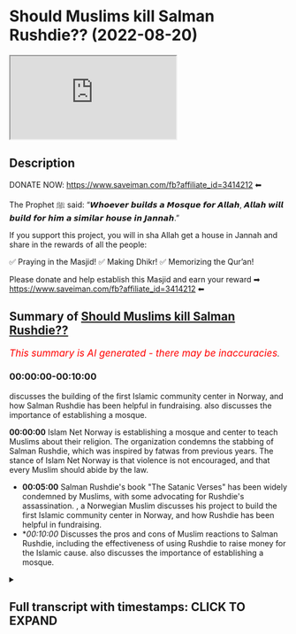 # Should Muslims kill Salman Rushdie?? (2022-08-20)

<iframe loading='lazy' allow='autoplay' src='https://www.youtube.com/embed/2z1J6ydYTYw'></iframe>

## Description

DONATE NOW: https://www.saveiman.com/fb?affiliate_id=3414212 ⬅

The Prophet ﷺ said: “𝙒𝙝𝙤𝙚𝙫𝙚𝙧 𝙗𝙪𝙞𝙡𝙙𝙨 𝙖 𝙈𝙤𝙨𝙦𝙪𝙚 𝙛𝙤𝙧 𝘼𝙡𝙡𝙖𝙝, 𝘼𝙡𝙡𝙖𝙝 𝙬𝙞𝙡𝙡 𝙗𝙪𝙞𝙡𝙙 𝙛𝙤𝙧 𝙝𝙞𝙢 𝙖 𝙨𝙞𝙢𝙞𝙡𝙖𝙧 𝙝𝙤𝙪𝙨𝙚 𝙞𝙣 𝙅𝙖𝙣𝙣𝙖𝙝.”

If you support this project, you will in sha Allah get a house in Jannah and share in the rewards of all the people:

✅ Praying in the Masjid!
✅ Making Dhikr!
✅ Memorizing the Qur’an!

Please donate and help establish this Masjid and earn your reward ➡ https://www.saveiman.com/fb?affiliate_id=3414212 ⬅

## Summary of [Should Muslims kill Salman Rushdie??](https://www.youtube.com/watch?v=2z1J6ydYTYw)


*<span style="color:red; font-size:125%">This summary is AI generated - there may be inaccuracies</span>. [](/)*

### <a onclick="modifyYTiframeseektime('0')">00:00:00-00:10:00</a>

discusses the building of the first Islamic community center in Norway, and how Salman Rushdie has been helpful in fundraising.  also discusses the importance of establishing a mosque.

**<a onclick="modifyYTiframeseektime('0')">00:00:00</a>** Islam Net Norway is establishing a mosque and center to teach Muslims about their religion. The organization condemns the stabbing of Salman Rushdie, which was inspired by fatwas from previous years. The stance of Islam Net Norway is that violence is not encouraged, and that every Muslim should abide by the law.
* **<a onclick="modifyYTiframeseektime('300')">00:05:00</a>** Salman Rushdie's book "The Satanic Verses" has been widely condemned by Muslims, with some advocating for Rushdie's assassination. , a Norwegian Muslim discusses his project to build the first Islamic community center in Norway, and how Rushdie has been helpful in fundraising.
* **<a onclick="modifyYTiframeseektime('600')">00:10:00</a>* Discusses the pros and cons of Muslim reactions to Salman Rushdie, including the effectiveness of using Rushdie to raise money for the Islamic cause.  also discusses the importance of establishing a mosque.

<details><summary><h2>Full transcript with timestamps: CLICK TO EXPAND</h2></summary>

<a onclick="modifyYTiframeseektime('0')">0:00:00</a> your brothers and sisters in islam net  
<a onclick="modifyYTiframeseektime('2')">0:00:02</a> from norway are establishing a masjid a  
<a onclick="modifyYTiframeseektime('5')">0:00:05</a> dawa center  
<a onclick="modifyYTiframeseektime('6')">0:00:06</a> this center this masjid this educational  
<a onclick="modifyYTiframeseektime('9')">0:00:09</a> institution will act like a beacon of  
<a onclick="modifyYTiframeseektime('12')">0:00:12</a> light calling the muslims in norway back  
<a onclick="modifyYTiframeseektime('15')">0:00:15</a> to the essence of islam so give  
<a onclick="modifyYTiframeseektime('17')">0:00:17</a> generously and allah azzawajal will give  
<a onclick="modifyYTiframeseektime('19')">0:00:19</a> you even more  
<a onclick="modifyYTiframeseektime('22')">0:00:22</a> assalamu alaikum  
<a onclick="modifyYTiframeseektime('24')">0:00:24</a> how are you guys doing  
<a onclick="modifyYTiframeseektime('26')">0:00:26</a> i'm joined with fahad from islam net you  
<a onclick="modifyYTiframeseektime('30')">0:00:30</a> may be familiar with some of the  
<a onclick="modifyYTiframeseektime('31')">0:00:31</a> advertisements that we've been doing for  
<a onclick="modifyYTiframeseektime('33')">0:00:33</a> islam net  
<a onclick="modifyYTiframeseektime('34')">0:00:34</a> trying to raise money for  
<a onclick="modifyYTiframeseektime('37')">0:00:37</a> the dawa center which we'll maybe talk  
<a onclick="modifyYTiframeseektime('38')">0:00:38</a> about a little bit later on in norway  
<a onclick="modifyYTiframeseektime('41')">0:00:41</a> it's one of its kind it's a very  
<a onclick="modifyYTiframeseektime('43')">0:00:43</a> important establishment which master  
<a onclick="modifyYTiframeseektime('45')">0:00:45</a> muslims need to contribute to  
<a onclick="modifyYTiframeseektime('47')">0:00:47</a> but today we want to get started maybe  
<a onclick="modifyYTiframeseektime('50')">0:00:50</a> with  
<a onclick="modifyYTiframeseektime('51')">0:00:51</a> the recent events that took place  
<a onclick="modifyYTiframeseektime('54')">0:00:54</a> with the stabbing of salman rushdie  
<a onclick="modifyYTiframeseektime('57')">0:00:57</a> now as a leader of an organization  
<a onclick="modifyYTiframeseektime('60')">0:01:00</a> fahad  
<a onclick="modifyYTiframeseektime('61')">0:01:01</a> and as a muslim of course  
<a onclick="modifyYTiframeseektime('63')">0:01:03</a> do you condemn this action that was  
<a onclick="modifyYTiframeseektime('65')">0:01:05</a> being inspired by the fatwas of 19  
<a onclick="modifyYTiframeseektime('68')">0:01:08</a> whenever it was in 79 whenever the hell  
<a onclick="modifyYTiframeseektime('71')">0:01:11</a> it was  
<a onclick="modifyYTiframeseektime('72')">0:01:12</a> 1999  
<a onclick="modifyYTiframeseektime('76')">0:01:16</a> do you condemn that  
<a onclick="modifyYTiframeseektime('77')">0:01:17</a> our stance on this matter is clear and  
<a onclick="modifyYTiframeseektime('79')">0:01:19</a> it's always been clear that we are not  
<a onclick="modifyYTiframeseektime('82')">0:01:22</a> encouraging violence we do not encourage  
<a onclick="modifyYTiframeseektime('84')">0:01:24</a> anyone to act in this way we believe  
<a onclick="modifyYTiframeseektime('87')">0:01:27</a> that every muslim should abide by the  
<a onclick="modifyYTiframeseektime('89')">0:01:29</a> laws and do whatever they can according  
<a onclick="modifyYTiframeseektime('92')">0:01:32</a> to the prophet if you care if you see a  
<a onclick="modifyYTiframeseektime('94')">0:01:34</a> moon you change it with your hand and if  
<a onclick="modifyYTiframeseektime('96')">0:01:36</a> you can't then you change it with your  
<a onclick="modifyYTiframeseektime('98')">0:01:38</a> mouth so  
<a onclick="modifyYTiframeseektime('99')">0:01:39</a> obviously  
<a onclick="modifyYTiframeseektime('100')">0:01:40</a> our role here as muslims in the west  
<a onclick="modifyYTiframeseektime('102')">0:01:42</a> would be to change  
<a onclick="modifyYTiframeseektime('104')">0:01:44</a> or speak out against these vile  
<a onclick="modifyYTiframeseektime('107')">0:01:47</a> insults that this individual has come  
<a onclick="modifyYTiframeseektime('109')">0:01:49</a> with against the prophet saws against  
<a onclick="modifyYTiframeseektime('111')">0:01:51</a> the wives of the prophet  
<a onclick="modifyYTiframeseektime('115')">0:01:55</a> it's right to mention that you know  
<a onclick="modifyYTiframeseektime('119')">0:01:59</a> first of all i think there's a lot of  
<a onclick="modifyYTiframeseektime('120')">0:02:00</a> kind of cutting and pasting going on  
<a onclick="modifyYTiframeseektime('122')">0:02:02</a> there's a lot of going into history and  
<a onclick="modifyYTiframeseektime('124')">0:02:04</a> classical books of jurisprudence islamic  
<a onclick="modifyYTiframeseektime('126')">0:02:06</a> jurisprudence  
<a onclick="modifyYTiframeseektime('127')">0:02:07</a> where you know certain fat words have  
<a onclick="modifyYTiframeseektime('129')">0:02:09</a> been given maybe a thousand years ago  
<a onclick="modifyYTiframeseektime('131')">0:02:11</a> um about the blasphemy laws and so on  
<a onclick="modifyYTiframeseektime('133')">0:02:13</a> which by the way are a matter of  
<a onclick="modifyYTiframeseektime('135')">0:02:15</a> difference of opinion this is something  
<a onclick="modifyYTiframeseektime('137')">0:02:17</a> which  
<a onclick="modifyYTiframeseektime('138')">0:02:18</a> mentions quite clearly  
<a onclick="modifyYTiframeseektime('140')">0:02:20</a> of uh  
<a onclick="modifyYTiframeseektime('142')">0:02:22</a> there's a very famous  
<a onclick="modifyYTiframeseektime('143')">0:02:23</a> uh hadith of the prophet muhammad where  
<a onclick="modifyYTiframeseektime('146')">0:02:26</a> in bahadis mentioned that he's walking  
<a onclick="modifyYTiframeseektime('148')">0:02:28</a> with his wife and some jews came to him  
<a onclick="modifyYTiframeseektime('150')">0:02:30</a> the hostile individuals they were who  
<a onclick="modifyYTiframeseektime('153')">0:02:33</a> said to him assalamu alaikum  
<a onclick="modifyYTiframeseektime('155')">0:02:35</a> death be upon you  
<a onclick="modifyYTiframeseektime('156')">0:02:36</a> and he was wonder and then responded his  
<a onclick="modifyYTiframeseektime('159')">0:02:39</a> wife responded in a very  
<a onclick="modifyYTiframeseektime('160')">0:02:40</a> elaborative way and then he stopped at  
<a onclick="modifyYTiframeseektime('163')">0:02:43</a> the prophet muhammad we said that  
<a onclick="modifyYTiframeseektime('165')">0:02:45</a> you know just  
<a onclick="modifyYTiframeseektime('166')">0:02:46</a> just say walaikum you know just saying  
<a onclick="modifyYTiframeseektime('168')">0:02:48</a> upon you  
<a onclick="modifyYTiframeseektime('169')">0:02:49</a> and then he he went into a discussion  
<a onclick="modifyYTiframeseektime('171')">0:02:51</a> about an ethical discussion he said that  
<a onclick="modifyYTiframeseektime('179')">0:02:59</a> that there was nothing there was not  
<a onclick="modifyYTiframeseektime('180')">0:03:00</a> goodness in anything in fact it was  
<a onclick="modifyYTiframeseektime('182')">0:03:02</a> removed  
<a onclick="modifyYTiframeseektime('183')">0:03:03</a> of course that that would uh  
<a onclick="modifyYTiframeseektime('186')">0:03:06</a> that if it was in it if kindness and  
<a onclick="modifyYTiframeseektime('188')">0:03:08</a> gentleness was in that thing  
<a onclick="modifyYTiframeseektime('190')">0:03:10</a> that it would beautify and if it was  
<a onclick="modifyYTiframeseektime('191')">0:03:11</a> removed from it it would make it ugly  
<a onclick="modifyYTiframeseektime('193')">0:03:13</a> and a very  
<a onclick="modifyYTiframeseektime('195')">0:03:15</a> similar hadith of the prophet muhammed  
<a onclick="modifyYTiframeseektime('198')">0:03:18</a> some individuals  
<a onclick="modifyYTiframeseektime('199')">0:03:19</a> from quraish the pagan arabs at the time  
<a onclick="modifyYTiframeseektime('201')">0:03:21</a> were attacking the prophet calling him  
<a onclick="modifyYTiframeseektime('202')">0:03:22</a> within them calling him the dispraised  
<a onclick="modifyYTiframeseektime('204')">0:03:24</a> one  
<a onclick="modifyYTiframeseektime('205')">0:03:25</a> and he responded by um  
<a onclick="modifyYTiframeseektime('208')">0:03:28</a> by saying that  
<a onclick="modifyYTiframeseektime('209')">0:03:29</a> uh  
<a onclick="modifyYTiframeseektime('216')">0:03:36</a> they are attacking this individual  
<a onclick="modifyYTiframeseektime('218')">0:03:38</a> called them they dispraised one and i'm  
<a onclick="modifyYTiframeseektime('219')">0:03:39</a> muhammad i'm the praised one  
<a onclick="modifyYTiframeseektime('222')">0:03:42</a> they so in other words there is some  
<a onclick="modifyYTiframeseektime('225')">0:03:45</a> legitimacy in in saying that when the  
<a onclick="modifyYTiframeseektime('227')">0:03:47</a> prophet  
<a onclick="modifyYTiframeseektime('228')">0:03:48</a> the way he would deal with insults  
<a onclick="modifyYTiframeseektime('230')">0:03:50</a> wasn't a narcissistic control way it was  
<a onclick="modifyYTiframeseektime('234')">0:03:54</a> a very controlled and strategic manner  
<a onclick="modifyYTiframeseektime('235')">0:03:55</a> where if it had an impact on the polity  
<a onclick="modifyYTiframeseektime('237')">0:03:57</a> and the particular situation at a time  
<a onclick="modifyYTiframeseektime('241')">0:04:01</a> then a harsh action would be taken yes  
<a onclick="modifyYTiframeseektime('244')">0:04:04</a> but if it didn't it would a harsh action  
<a onclick="modifyYTiframeseektime('246')">0:04:06</a> would not be taken he wasn't faced he  
<a onclick="modifyYTiframeseektime('247')">0:04:07</a> hand-waved this whole situation off  
<a onclick="modifyYTiframeseektime('250')">0:04:10</a> but of course someone will say well  
<a onclick="modifyYTiframeseektime('251')">0:04:11</a> there are classical opinions they even  
<a onclick="modifyYTiframeseektime('252')">0:04:12</a> tell wrote a whole book called the sun  
<a onclick="modifyYTiframeseektime('256')">0:04:16</a> rasool  
<a onclick="modifyYTiframeseektime('257')">0:04:17</a> and that the unsheathed sword on the the  
<a onclick="modifyYTiframeseektime('259')">0:04:19</a> one who insults the prophet and so on  
<a onclick="modifyYTiframeseektime('261')">0:04:21</a> and  
<a onclick="modifyYTiframeseektime('262')">0:04:22</a> so many people in different schools of  
<a onclick="modifyYTiframeseektime('263')">0:04:23</a> thought have spoken about the capital  
<a onclick="modifyYTiframeseektime('265')">0:04:25</a> punishment for those who attack  
<a onclick="modifyYTiframeseektime('267')">0:04:27</a> the prophet muhammad assault him  
<a onclick="modifyYTiframeseektime('269')">0:04:29</a> but this is taking something which is  
<a onclick="modifyYTiframeseektime('271')">0:04:31</a> abstract the abstract hokum and trying  
<a onclick="modifyYTiframeseektime('274')">0:04:34</a> to apply it on uh today so that  
<a onclick="modifyYTiframeseektime('276')">0:04:36</a> the real truth is that even tamiya  
<a onclick="modifyYTiframeseektime('278')">0:04:38</a> himself the same person who wrote this  
<a onclick="modifyYTiframeseektime('279')">0:04:39</a> book  
<a onclick="modifyYTiframeseektime('280')">0:04:40</a> as well as um you know the scholars of  
<a onclick="modifyYTiframeseektime('283')">0:04:43</a> today  
<a onclick="modifyYTiframeseektime('284')">0:04:44</a> don't just look at  
<a onclick="modifyYTiframeseektime('285')">0:04:45</a> acam or rulings in abstraction this  
<a onclick="modifyYTiframeseektime('287')">0:04:47</a> manner what they do is they look at the  
<a onclick="modifyYTiframeseektime('290')">0:04:50</a> ruling in conjunction with the reality  
<a onclick="modifyYTiframeseektime('293')">0:04:53</a> around them and that's why you'll find  
<a onclick="modifyYTiframeseektime('295')">0:04:55</a> that in relation to this matter of  
<a onclick="modifyYTiframeseektime('296')">0:04:56</a> blaspheming  
<a onclick="modifyYTiframeseektime('298')">0:04:58</a> uh  
<a onclick="modifyYTiframeseektime('299')">0:04:59</a> in western lands like ours and you know  
<a onclick="modifyYTiframeseektime('302')">0:05:02</a> where there's you know laws and places  
<a onclick="modifyYTiframeseektime('304')">0:05:04</a> on  
<a onclick="modifyYTiframeseektime('305')">0:05:05</a> the main the major centers of islamic  
<a onclick="modifyYTiframeseektime('307')">0:05:07</a> power have uh maintained that actually  
<a onclick="modifyYTiframeseektime('310')">0:05:10</a> there's a great master or detriment a  
<a onclick="modifyYTiframeseektime('312')">0:05:12</a> communal detriment into like you said  
<a onclick="modifyYTiframeseektime('314')">0:05:14</a> you know trying to challenge the law in  
<a onclick="modifyYTiframeseektime('316')">0:05:16</a> this in this vigilante way  
<a onclick="modifyYTiframeseektime('318')">0:05:18</a> and so we would say that when they ask  
<a onclick="modifyYTiframeseektime('320')">0:05:20</a> us about  
<a onclick="modifyYTiframeseektime('321')">0:05:21</a> the condemnation of this kind of uh  
<a onclick="modifyYTiframeseektime('324')">0:05:24</a> thing of individual doing this kind of  
<a onclick="modifyYTiframeseektime('326')">0:05:26</a> things but we do so on the basis of  
<a onclick="modifyYTiframeseektime('328')">0:05:28</a> sharia consequently quite frankly sharia  
<a onclick="modifyYTiframeseektime('330')">0:05:30</a> consequentialism that is to say the cost  
<a onclick="modifyYTiframeseektime('332')">0:05:32</a> benefit analysis and that's a fine  
<a onclick="modifyYTiframeseektime('334')">0:05:34</a> ethical standard actually one that the  
<a onclick="modifyYTiframeseektime('336')">0:05:36</a> whole of philosophical liberalism is  
<a onclick="modifyYTiframeseektime('338')">0:05:38</a> based on it unless of course we're  
<a onclick="modifyYTiframeseektime('339')">0:05:39</a> looking at immanuel kant's type of uh  
<a onclick="modifyYTiframeseektime('342')">0:05:42</a> social um liberalism but the the point  
<a onclick="modifyYTiframeseektime('345')">0:05:45</a> is therefore it can be condemnable on  
<a onclick="modifyYTiframeseektime('346')">0:05:46</a> the basis of breach of the peace  
<a onclick="modifyYTiframeseektime('349')">0:05:49</a> uh on the basis of mafsa detriment  
<a onclick="modifyYTiframeseektime('352')">0:05:52</a> on the basis of this is something which  
<a onclick="modifyYTiframeseektime('354')">0:05:54</a> is a barrier to entering the tower on  
<a onclick="modifyYTiframeseektime('356')">0:05:56</a> the basis that this is something which  
<a onclick="modifyYTiframeseektime('357')">0:05:57</a> threatens the muslims it can be  
<a onclick="modifyYTiframeseektime('358')">0:05:58</a> condemned in all those bases and we do  
<a onclick="modifyYTiframeseektime('360')">0:06:00</a> condemn it and that's not our strategy  
<a onclick="modifyYTiframeseektime('362')">0:06:02</a> it's not our way  
<a onclick="modifyYTiframeseektime('363')">0:06:03</a> in dealing with individuals that insult  
<a onclick="modifyYTiframeseektime('365')">0:06:05</a> the prophet  
<a onclick="modifyYTiframeseektime('366')">0:06:06</a> the the very purpose of salman rushdie  
<a onclick="modifyYTiframeseektime('368')">0:06:08</a> writing his book is to diminish the  
<a onclick="modifyYTiframeseektime('371')">0:06:11</a> religion of islam diminish the the  
<a onclick="modifyYTiframeseektime('373')">0:06:13</a> truthfulness of the prophethood of the  
<a onclick="modifyYTiframeseektime('375')">0:06:15</a> prophet saw sallam and now his book is  
<a onclick="modifyYTiframeseektime('378')">0:06:18</a> has become a bestseller it's an amazon  
<a onclick="modifyYTiframeseektime('380')">0:06:20</a> bestseller so his lies about the prophet  
<a onclick="modifyYTiframeseektime('383')">0:06:23</a> saws his insults to the prophet saws  
<a onclick="modifyYTiframeseektime('386')">0:06:26</a> wives are now just being spread when  
<a onclick="modifyYTiframeseektime('388')">0:06:28</a> someone does these kinds of acts this  
<a onclick="modifyYTiframeseektime('391')">0:06:31</a> taking the law in their own hands it  
<a onclick="modifyYTiframeseektime('393')">0:06:33</a> actually goes against the very purpose  
<a onclick="modifyYTiframeseektime('396')">0:06:36</a> of  
<a onclick="modifyYTiframeseektime('397')">0:06:37</a> making the religion of islam prevail and  
<a onclick="modifyYTiframeseektime('399')">0:06:39</a> and and giving dawa to to do these kinds  
<a onclick="modifyYTiframeseektime('402')">0:06:42</a> of acts so that's why i say that we need  
<a onclick="modifyYTiframeseektime('405')">0:06:45</a> to think wisely how we respond to people  
<a onclick="modifyYTiframeseektime('408')">0:06:48</a> like this how we respond to people who  
<a onclick="modifyYTiframeseektime('409')">0:06:49</a> are insulting the dean of allah or  
<a onclick="modifyYTiframeseektime('411')">0:06:51</a> burning the quran insulting the prophet  
<a onclick="modifyYTiframeseektime('414')">0:06:54</a> and that's why if we look at this guy in  
<a onclick="modifyYTiframeseektime('416')">0:06:56</a> norway he's burning the quran and he's  
<a onclick="modifyYTiframeseektime('418')">0:06:58</a> been doing that  
<a onclick="modifyYTiframeseektime('419')">0:06:59</a> for so many times now we used this  
<a onclick="modifyYTiframeseektime('423')">0:07:03</a> individual as a useful idiot  
<a onclick="modifyYTiframeseektime('426')">0:07:06</a> for the cause  
<a onclick="modifyYTiframeseektime('427')">0:07:07</a> [Laughter]  
<a onclick="modifyYTiframeseektime('430')">0:07:10</a> we have been able so we  
<a onclick="modifyYTiframeseektime('432')">0:07:12</a> as you know bro and as we as you also  
<a onclick="modifyYTiframeseektime('434')">0:07:14</a> said in the beginning that  
<a onclick="modifyYTiframeseektime('436')">0:07:16</a> we're building this machine  
<a onclick="modifyYTiframeseektime('438')">0:07:18</a> we are raising funds to establish the  
<a onclick="modifyYTiframeseektime('440')">0:07:20</a> first of its kind masjid and our center  
<a onclick="modifyYTiframeseektime('442')">0:07:22</a> in the whole country of norway  
<a onclick="modifyYTiframeseektime('444')">0:07:24</a> and through this guy we have raised over  
<a onclick="modifyYTiframeseektime('447')">0:07:27</a> 500  
<a onclick="modifyYTiframeseektime('449')">0:07:29</a> dollars for building this message  
<a onclick="modifyYTiframeseektime('455')">0:07:35</a> so if we you if we use this for this  
<a onclick="modifyYTiframeseektime('457')">0:07:37</a> individual this is a strategic approach  
<a onclick="modifyYTiframeseektime('460')">0:07:40</a> which in advances the islamic cause is  
<a onclick="modifyYTiframeseektime('462')">0:07:42</a> that we've used this individual who has  
<a onclick="modifyYTiframeseektime('464')">0:07:44</a> been trying to attack the muslim  
<a onclick="modifyYTiframeseektime('466')">0:07:46</a> community and in a project where we're  
<a onclick="modifyYTiframeseektime('468')">0:07:48</a> trying to build a mosque which will be  
<a onclick="modifyYTiframeseektime('470')">0:07:50</a> the biggest and the dawah center which  
<a onclick="modifyYTiframeseektime('472')">0:07:52</a> will be the biggest in this kind in the  
<a onclick="modifyYTiframeseektime('473')">0:07:53</a> whole of scandinavia he's helped us  
<a onclick="modifyYTiframeseektime('475')">0:07:55</a> raise half a million  
<a onclick="modifyYTiframeseektime('477')">0:07:57</a> dollars is it  
<a onclick="modifyYTiframeseektime('479')">0:07:59</a> yeah  
<a onclick="modifyYTiframeseektime('480')">0:08:00</a> so  
<a onclick="modifyYTiframeseektime('481')">0:08:01</a> that's  
<a onclick="modifyYTiframeseektime('482')">0:08:02</a> that's amazing isn't it maybe maybe  
<a onclick="modifyYTiframeseektime('483')">0:08:03</a> someone maybe salman rushdie  
<a onclick="modifyYTiframeseektime('486')">0:08:06</a> can help us raise some more  
<a onclick="modifyYTiframeseektime('489')">0:08:09</a> exactly bro tell us a little bit about  
<a onclick="modifyYTiframeseektime('491')">0:08:11</a> this project just because some people  
<a onclick="modifyYTiframeseektime('493')">0:08:13</a> watching this may not know about what  
<a onclick="modifyYTiframeseektime('494')">0:08:14</a> project this is in just a nutshell  
<a onclick="modifyYTiframeseektime('496')">0:08:16</a> before we look at the  
<a onclick="modifyYTiframeseektime('497')">0:08:17</a> interactions you've had with this  
<a onclick="modifyYTiframeseektime('498')">0:08:18</a> individual  
<a onclick="modifyYTiframeseektime('499')">0:08:19</a> all right so we are establishing a one  
<a onclick="modifyYTiframeseektime('501')">0:08:21</a> of its kind masjid and community center  
<a onclick="modifyYTiframeseektime('503')">0:08:23</a> at dawa center in the whole country of  
<a onclick="modifyYTiframeseektime('505')">0:08:25</a> norway it will inshallah have a  
<a onclick="modifyYTiframeseektime('507')">0:08:27</a> playground for kids to nurture love for  
<a onclick="modifyYTiframeseektime('509')">0:08:29</a> the dean of allah it would have it will  
<a onclick="modifyYTiframeseektime('512')">0:08:32</a> have like a gym where people can come  
<a onclick="modifyYTiframeseektime('514')">0:08:34</a> and work out it would have dawah  
<a onclick="modifyYTiframeseektime('516')">0:08:36</a> facilities it would have classrooms an  
<a onclick="modifyYTiframeseektime('518')">0:08:38</a> educational institution that would be  
<a onclick="modifyYTiframeseektime('520')">0:08:40</a> teaching  
<a onclick="modifyYTiframeseektime('521')">0:08:41</a> the community about the dean of allah  
<a onclick="modifyYTiframeseektime('524')">0:08:44</a> something which is absolutely  
<a onclick="modifyYTiframeseektime('527')">0:08:47</a> unheard of in the country of norway we  
<a onclick="modifyYTiframeseektime('528')">0:08:48</a> don't have any single islamic community  
<a onclick="modifyYTiframeseektime('531')">0:08:51</a> center or dawah center with these kinds  
<a onclick="modifyYTiframeseektime('534')">0:08:54</a> of facilities we don't even have we  
<a onclick="modifyYTiframeseektime('536')">0:08:56</a> don't have we don't even have like  
<a onclick="modifyYTiframeseektime('537')">0:08:57</a> islamic schools in the way do we that's  
<a onclick="modifyYTiframeseektime('539')">0:08:59</a> true we don't have a single islamic  
<a onclick="modifyYTiframeseektime('541')">0:09:01</a> school in the whole country so we need  
<a onclick="modifyYTiframeseektime('544')">0:09:04</a> to establish these kinds of institutions  
<a onclick="modifyYTiframeseektime('546')">0:09:06</a> in the country of norway and we are  
<a onclick="modifyYTiframeseektime('548')">0:09:08</a> starting off with this uh we've called  
<a onclick="modifyYTiframeseektime('550')">0:09:10</a> it iman activity center so it will be a  
<a onclick="modifyYTiframeseektime('553')">0:09:13</a> center that would build the iman of our  
<a onclick="modifyYTiframeseektime('555')">0:09:15</a> children  
<a onclick="modifyYTiframeseektime('556')">0:09:16</a> and the link for this project is in the  
<a onclick="modifyYTiframeseektime('559')">0:09:19</a> description box and the comment section  
<a onclick="modifyYTiframeseektime('560')">0:09:20</a> below correct exactly it would be there  
<a onclick="modifyYTiframeseektime('563')">0:09:23</a> they'll click it and it'll be a quick  
<a onclick="modifyYTiframeseektime('564')">0:09:24</a> one isn't it it will take two seconds uh  
<a onclick="modifyYTiframeseektime('566')">0:09:26</a> maybe what ten seconds for them to to  
<a onclick="modifyYTiframeseektime('567')">0:09:27</a> put the payment through  
<a onclick="modifyYTiframeseektime('569')">0:09:29</a> exactly it would take just a few seconds  
<a onclick="modifyYTiframeseektime('571')">0:09:31</a> and and the  
<a onclick="modifyYTiframeseektime('572')">0:09:32</a> that that  
<a onclick="modifyYTiframeseektime('573')">0:09:33</a> that's really what we should be talking  
<a onclick="modifyYTiframeseektime('574')">0:09:34</a> about that's why muslims are always on  
<a onclick="modifyYTiframeseektime('577')">0:09:37</a> the back foot this is a way we can  
<a onclick="modifyYTiframeseektime('578')">0:09:38</a> actually start being on the front foot  
<a onclick="modifyYTiframeseektime('580')">0:09:40</a> correct  
<a onclick="modifyYTiframeseektime('581')">0:09:41</a> a hundred percent bro so we need to use  
<a onclick="modifyYTiframeseektime('584')">0:09:44</a> these kinds of individuals  
<a onclick="modifyYTiframeseektime('585')">0:09:45</a> just for just for promoting the islamic  
<a onclick="modifyYTiframeseektime('588')">0:09:48</a> cause because that will burn them up  
<a onclick="modifyYTiframeseektime('590')">0:09:50</a> so  
<a onclick="modifyYTiframeseektime('591')">0:09:51</a> so look they're going to get blown up as  
<a onclick="modifyYTiframeseektime('593')">0:09:53</a> well in the hellfire  
<a onclick="modifyYTiframeseektime('596')">0:09:56</a> i mean let's be honest about it  
<a onclick="modifyYTiframeseektime('597')">0:09:57</a> but talking about the hellfire and  
<a onclick="modifyYTiframeseektime('599')">0:09:59</a> people are going to burn up therein  
<a onclick="modifyYTiframeseektime('601')">0:10:01</a> let's let's look at some of the  
<a onclick="modifyYTiframeseektime('603')">0:10:03</a> reactions that let's let's react to some  
<a onclick="modifyYTiframeseektime('604')">0:10:04</a> of your videos that you've had with this  
<a onclick="modifyYTiframeseektime('606')">0:10:06</a> interview let's look at the the vile  
<a onclick="modifyYTiframeseektime('608')">0:10:08</a> nature of this human being okay let me  
<a onclick="modifyYTiframeseektime('610')">0:10:10</a> show you this one video where this guy  
<a onclick="modifyYTiframeseektime('612')">0:10:12</a> when he comes to our our property and  
<a onclick="modifyYTiframeseektime('614')">0:10:14</a> he's there to burn the quran and we  
<a onclick="modifyYTiframeseektime('616')">0:10:16</a> confront him and then he starts to swear  
<a onclick="modifyYTiframeseektime('619')">0:10:19</a> at the prophet sallam now obviously  
<a onclick="modifyYTiframeseektime('621')">0:10:21</a> i could have done what  
<a onclick="modifyYTiframeseektime('623')">0:10:23</a> this guy did and just you know go crazy  
<a onclick="modifyYTiframeseektime('625')">0:10:25</a> and attack him  
<a onclick="modifyYTiframeseektime('627')">0:10:27</a> if i had done that  
<a onclick="modifyYTiframeseektime('629')">0:10:29</a> and  
<a onclick="modifyYTiframeseektime('629')">0:10:29</a> it would have damaged the cause of islam  
<a onclick="modifyYTiframeseektime('632')">0:10:32</a> so instead of doing that i just  
<a onclick="modifyYTiframeseektime('633')">0:10:33</a> responded to his insults and then used  
<a onclick="modifyYTiframeseektime('636')">0:10:36</a> this guy to raise money to benefit the  
<a onclick="modifyYTiframeseektime('638')">0:10:38</a> dean of allah let's take a look at the  
<a onclick="modifyYTiframeseektime('639')">0:10:39</a> video please  
<a onclick="modifyYTiframeseektime('672')">0:11:12</a> well i mean there you have it i mean so  
<a onclick="modifyYTiframeseektime('674')">0:11:14</a> you didn't pull out a knife and start  
<a onclick="modifyYTiframeseektime('675')">0:11:15</a> stabbing the man did you no exactly  
<a onclick="modifyYTiframeseektime('678')">0:11:18</a> that's not our way  
<a onclick="modifyYTiframeseektime('680')">0:11:20</a> but at the same time we can't just stand  
<a onclick="modifyYTiframeseektime('682')">0:11:22</a> there except that he's insulting the  
<a onclick="modifyYTiframeseektime('684')">0:11:24</a> prophet saws and saying these  
<a onclick="modifyYTiframeseektime('685')">0:11:25</a> vile uh disgusting things about the  
<a onclick="modifyYTiframeseektime('688')">0:11:28</a> thing is i mean as you've correctly said  
<a onclick="modifyYTiframeseektime('690')">0:11:30</a> it just won't serve the cause as as well  
<a onclick="modifyYTiframeseektime('693')">0:11:33</a> yeah you know it just won't serve the  
<a onclick="modifyYTiframeseektime('695')">0:11:35</a> chords as well as simple as that  
<a onclick="modifyYTiframeseektime('697')">0:11:37</a> and and this is a great example of an  
<a onclick="modifyYTiframeseektime('699')">0:11:39</a> individual who's  
<a onclick="modifyYTiframeseektime('700')">0:11:40</a> i think your strategy has been  
<a onclick="modifyYTiframeseektime('702')">0:11:42</a> impeccable i think you've used these  
<a onclick="modifyYTiframeseektime('703')">0:11:43</a> individuals  
<a onclick="modifyYTiframeseektime('705')">0:11:45</a> to the service of islam as you've  
<a onclick="modifyYTiframeseektime('706')">0:11:46</a> mentioned this individual has helped us  
<a onclick="modifyYTiframeseektime('708')">0:11:48</a> raise  
<a onclick="modifyYTiframeseektime('709')">0:11:49</a> half a million  
<a onclick="modifyYTiframeseektime('711')">0:11:51</a> dollars i mean  
<a onclick="modifyYTiframeseektime('713')">0:11:53</a> stabbing him or hurting him or  
<a onclick="modifyYTiframeseektime('715')">0:11:55</a> annihilating him or doing whatever you  
<a onclick="modifyYTiframeseektime('717')">0:11:57</a> want to do won't be as useful with it  
<a onclick="modifyYTiframeseektime('720')">0:12:00</a> honestly it would just make him a hero  
<a onclick="modifyYTiframeseektime('722')">0:12:02</a> look look  
<a onclick="modifyYTiframeseektime('724')">0:12:04</a> so they made him into this icon of  
<a onclick="modifyYTiframeseektime('726')">0:12:06</a> freedom of speech  
<a onclick="modifyYTiframeseektime('728')">0:12:08</a> and what in reality he's just a filthy  
<a onclick="modifyYTiframeseektime('730')">0:12:10</a> man  
<a onclick="modifyYTiframeseektime('731')">0:12:11</a> but they made him an icon of freedom of  
<a onclick="modifyYTiframeseektime('733')">0:12:13</a> speech why should we give him that honor  
<a onclick="modifyYTiframeseektime('735')">0:12:15</a> that status rather we should use him to  
<a onclick="modifyYTiframeseektime('738')">0:12:18</a> serve the dean of allah so let's just  
<a onclick="modifyYTiframeseektime('740')">0:12:20</a> make the final appeal here brothers and  
<a onclick="modifyYTiframeseektime('742')">0:12:22</a> sisters everyone was watching yes please  
<a onclick="modifyYTiframeseektime('744')">0:12:24</a> let's take action right now whenever  
<a onclick="modifyYTiframeseektime('746')">0:12:26</a> these guys are honored and venerated for  
<a onclick="modifyYTiframeseektime('749')">0:12:29</a> their vile  
<a onclick="modifyYTiframeseektime('751')">0:12:31</a> disgusting insults against the prophet  
<a onclick="modifyYTiframeseektime('753')">0:12:33</a> sallam  
<a onclick="modifyYTiframeseektime('755')">0:12:35</a> we should respond by giving tawa and  
<a onclick="modifyYTiframeseektime('757')">0:12:37</a> supporting tawa and establishing the  
<a onclick="modifyYTiframeseektime('759')">0:12:39</a> islamic institutions whenever any anyone  
<a onclick="modifyYTiframeseektime('761')">0:12:41</a> of you donates for this noble cause you  
<a onclick="modifyYTiframeseektime('764')">0:12:44</a> will be sharing in the reward of  
<a onclick="modifyYTiframeseektime('765')">0:12:45</a> responding back to these  
<a onclick="modifyYTiframeseektime('768')">0:12:48</a> interests against the prophet salallahu  
<a onclick="modifyYTiframeseektime('770')">0:12:50</a> against the burning of the quran you  
<a onclick="modifyYTiframeseektime('772')">0:12:52</a> would actually be defending the deen of  
<a onclick="modifyYTiframeseektime('774')">0:12:54</a> allah by doing this don't you agree i  
<a onclick="modifyYTiframeseektime('777')">0:12:57</a> agree and i like the fact that we're  
<a onclick="modifyYTiframeseektime('779')">0:12:59</a> using them not just  
<a onclick="modifyYTiframeseektime('780')">0:13:00</a> now  
<a onclick="modifyYTiframeseektime('781')">0:13:01</a> by spreading awareness of what the  
<a onclick="modifyYTiframeseektime('783')">0:13:03</a> religion of islam actually is because a  
<a onclick="modifyYTiframeseektime('785')">0:13:05</a> lot of people that  
<a onclick="modifyYTiframeseektime('786')">0:13:06</a> you know they hear these things about  
<a onclick="modifyYTiframeseektime('787')">0:13:07</a> muslims understand they don't even know  
<a onclick="modifyYTiframeseektime('788')">0:13:08</a> what islam is they don't even know the  
<a onclick="modifyYTiframeseektime('790')">0:13:10</a> basic tenets  
<a onclick="modifyYTiframeseektime('791')">0:13:11</a> but that now we're using them for our  
<a onclick="modifyYTiframeseektime('793')">0:13:13</a> own purposes  
<a onclick="modifyYTiframeseektime('795')">0:13:15</a> as the muslim community so it can raise  
<a onclick="modifyYTiframeseektime('797')">0:13:17</a> funds for our future generations i think  
<a onclick="modifyYTiframeseektime('799')">0:13:19</a> it's a fantastic strategy and i'm that's  
<a onclick="modifyYTiframeseektime('800')">0:13:20</a> why i'm for it do not forget to give  
<a onclick="modifyYTiframeseektime('803')">0:13:23</a> that kind of charity to to propel our  
<a onclick="modifyYTiframeseektime('805')">0:13:25</a> calls forward and to make the muslims  
<a onclick="modifyYTiframeseektime('808')">0:13:28</a> and the word of islam uppermost by  
<a onclick="modifyYTiframeseektime('810')">0:13:30</a> clicking the link below  
<a onclick="modifyYTiframeseektime('818')">0:13:38</a> when the son of adam dies  
<a onclick="modifyYTiframeseektime('820')">0:13:40</a> all of his good deeds are interrupted  
<a onclick="modifyYTiframeseektime('823')">0:13:43</a> they are finished  
<a onclick="modifyYTiframeseektime('824')">0:13:44</a> except for three things  
<a onclick="modifyYTiframeseektime('828')">0:13:48</a> a continuous charity and a beneficial  
<a onclick="modifyYTiframeseektime('831')">0:13:51</a> knowledge and also a righteous offspring  
<a onclick="modifyYTiframeseektime('834')">0:13:54</a> that makes dua for him your brothers and  
<a onclick="modifyYTiframeseektime('836')">0:13:56</a> sisters in islam net from norway are  
<a onclick="modifyYTiframeseektime('838')">0:13:58</a> establishing a masjid a daowa center and  
<a onclick="modifyYTiframeseektime('842')">0:14:02</a> fulfilling a great portion of this  
<a onclick="modifyYTiframeseektime('844')">0:14:04</a> hadith on your behalf establishing a  
<a onclick="modifyYTiframeseektime('846')">0:14:06</a> masjid to convey the message of islam is  
<a onclick="modifyYTiframeseektime('849')">0:14:09</a> one of the best deeds a muslim can do  
<a onclick="modifyYTiframeseektime('852')">0:14:12</a> whenever someone prays there whenever  
<a onclick="modifyYTiframeseektime('854')">0:14:14</a> someone gives shahada  
<a onclick="modifyYTiframeseektime('856')">0:14:16</a> in the masjid whenever someone learns  
<a onclick="modifyYTiframeseektime('858')">0:14:18</a> something in the masjid  
<a onclick="modifyYTiframeseektime('860')">0:14:20</a> yes  
<a onclick="modifyYTiframeseektime('861')">0:14:21</a> that will be something that you will  
<a onclick="modifyYTiframeseektime('863')">0:14:23</a> have on your scale  
<a onclick="modifyYTiframeseektime('864')">0:14:24</a> so give generously and allah azzawajal  
<a onclick="modifyYTiframeseektime('867')">0:14:27</a> will give you even more  
<a onclick="modifyYTiframeseektime('885')">0:14:45</a> you  
</details>